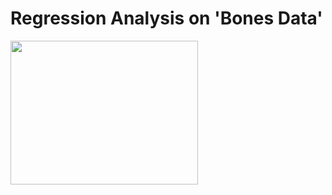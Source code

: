 # Regression Analysis on 'Bones Data'





<img align="left"  width="300" height="230" src="https://github.com/ilaydacelikk/Regression-Analysis-/assets/139812573/28d935a7-69b5-4086-ab1f-d7423b9b37b3)https://github.com/ilaydacelikk/Regression-Analysis-/assets/139812573/28d935a7-69b5-4086-ab1f-d7423b9b37b3">














